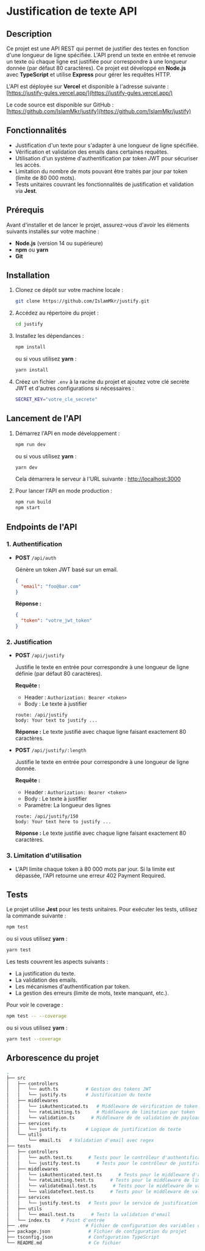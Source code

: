 # Justification de texte API

## Description

Ce projet est une API REST qui permet de justifier des textes en fonction d'une longueur de ligne spécifiée. L'API prend un texte en entrée et renvoie un texte où chaque ligne est justifiée pour correspondre à une longueur donnée (par défaut 80 caractères). Ce projet est développé en **Node.js** avec **TypeScript** et utilise **Express** pour gérer les requêtes HTTP.

L'API est déployée sur **Vercel** et disponible à l'adresse suivante :  
[https://justify-gules.vercel.app/](https://justify-gules.vercel.app/)

Le code source est disponible sur GitHub :  
[https://github.com/IslamMkr/justify](https://github.com/IslamMkr/justify)

## Fonctionnalités

- Justification d'un texte pour s'adapter à une longueur de ligne spécifiée.
- Vérification et validation des emails dans certaines requêtes.
- Utilisation d'un système d'authentification par token JWT pour sécuriser les accès.
- Limitation du nombre de mots pouvant être traités par jour par token (limite de 80 000 mots).
- Tests unitaires couvrant les fonctionnalités de justification et validation via **Jest**.

## Prérequis

Avant d'installer et de lancer le projet, assurez-vous d'avoir les éléments suivants installés sur votre machine :

- **Node.js** (version 14 ou supérieure)
- **npm** ou **yarn**
- **Git**

## Installation

1. Clonez ce dépôt sur votre machine locale :

   ```bash
   git clone https://github.com/IslamMkr/justify.git
   ```

2. Accédez au répertoire du projet :

   ```bash
   cd justify
   ```

3. Installez les dépendances :

   ```bash
   npm install
   ```

   ou si vous utilisez **yarn** :

   ```bash
   yarn install
   ```

4. Créez un fichier `.env` à la racine du projet et ajoutez votre clé secrète JWT et d'autres configurations si nécessaires :

   ```bash
   SECRET_KEY="votre_cle_secrete"
   ```

## Lancement de l'API

1. Démarrez l'API en mode développement :

   ```bash
   npm run dev
   ```

   ou si vous utilisez **yarn** :

   ```bash
   yarn dev
   ```

   Cela démarrera le serveur à l'URL suivante : [http://localhost:3000](http://localhost:3000)

2. Pour lancer l'API en mode production :

   ```bash
   npm run build
   npm start
   ```

## Endpoints de l'API

### 1. Authentification

- **POST** `/api/auth`

  Génère un token JWT basé sur un email.

  ```json
  {
  	"email": "foo@bar.com"
  }
  ```

  **Réponse :**

  ```json
  {
  	"token": "votre_jwt_token"
  }
  ```

### 2. Justification

- **POST** `/api/justify`

  Justifie le texte en entrée pour correspondre à une longueur de ligne définie (par défaut 80 caractères).

  **Requête :**

  - Header : `Authorization: Bearer <token>`
  - Body : Le texte à justifier

  ```text
  route: /api/justify
  body: Your text to justify ...
  ```

  **Réponse :**
  Le texte justifié avec chaque ligne faisant exactement 80 caractères.

- **POST** `/api/justify/:length`

  Justifie le texte en entrée pour correspondre à une longueur de ligne donnée.

  **Requête :**

  - Header : `Authorization: Bearer <token>`
  - Body : Le texte à justifier
  - Paramètre: La longueur des lignes

  ```text
  route: /api/justify/150
  body: Your text here to justify ...
  ```

  **Réponse :**
  Le texte justifié avec chaque ligne faisant exactement 80 caractères.

### 3. Limitation d'utilisation

- L'API limite chaque token à 80 000 mots par jour. Si la limite est dépassée, l'API retourne une erreur 402 Payment Required.

## Tests

Le projet utilise **Jest** pour les tests unitaires. Pour exécuter les tests, utilisez la commande suivante :

```bash
npm test
```

ou si vous utilisez **yarn** :

```bash
yarn test
```

Les tests couvrent les aspects suivants :

- La justification du texte.
- La validation des emails.
- Les mécanismes d'authentification par token.
- La gestion des erreurs (limite de mots, texte manquant, etc.).

Pour voir le coverage :

```bash
npm test -- --coverage
```

ou si vous utilisez **yarn** :

```bash
yarn test --coverage
```

## Arborescence du projet

```bash
.
├── src
│   ├── controllers
│   │   └── auth.ts          # Gestion des tokens JWT
│   │   └── justify.ts       # Justification du texte
│   ├── middlewares
│   │   └── isAuthenticated.ts   # Middleware de vérification de token
│   │   └── rateLimiting.ts      # Middleware de limitation par token
│   │   └── validation.ts      # Middleware de de validation de payloads
│   ├── services
│   │   └── justify.ts       # Logique de justification de texte
│   └── utils
│       └── email.ts   # Validation d'email avec regex
├── tests
│   ├── controllers
│   │   └── auth.test.ts      # Tests pour le contrôleur d'authentification
│   │   └── justify.test.ts      # Tests pour le contrôleur de justification
│   ├── middlewares
│   │   └── isAuthenticated.test.ts      # Tests pour le middleware d'authentification
│   │   └── rateLimiting.test.ts      # Tests pour le middleware de limitation
│   │   └── validateEmail.test.ts      # Tests pour le middleware de validation d'email
│   │   └── validateText.test.ts      # Tests pour le middleware de validation de text
│   ├── services
│   │   └── justify.test.ts   # Tests pour le service de justification
│   ├── utils
│   │   └── email.test.ts      # Tests la validation d'email
│   └── index.ts    # Point d'entrée
├── .env                     # Fichier de configuration des variables d'environnement
├── package.json              # Fichier de configuration du projet
├── tsconfig.json             # Configuration TypeScript
└── README.md                 # Ce fichier
```
